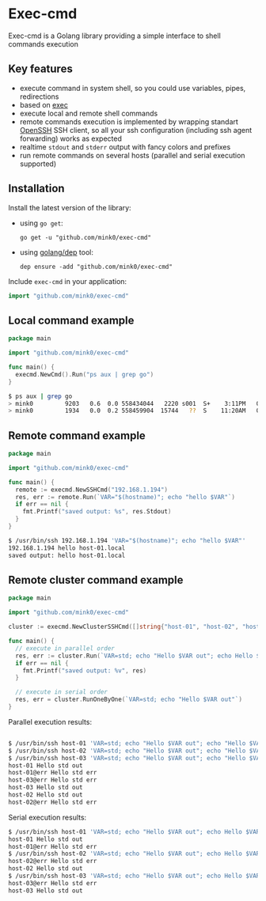 # Exec-cmd

Exec-cmd is a Golang library providing a simple interface to shell commands execution

## Key features

* execute command in system shell, so you could use variables, pipes, redirections
* based on [exec](https://golang.org/pkg/os/exec/)
* execute local and remote shell commands
* remote commands execution is implemented by wrapping standart [OpenSSH](https://www.openssh.com/) SSH client, so all your ssh configuration (including ssh agent forwarding) works as expected
* realtime `stdout` and `stderr` output with fancy colors and prefixes
* run remote commands on several hosts (parallel and serial execution supported)

## Installation

Install the latest version of the library:

* using `go get`:

      go get -u "github.com/mink0/exec-cmd"

* using [golang/dep](https://github.com/golang/dep) tool:

      dep ensure -add "github.com/mink0/exec-cmd"

Include `exec-cmd` in your application:

```go
import "github.com/mink0/exec-cmd"
```

## Local command example

```go
package main

import "github.com/mink0/exec-cmd"

func main() {
  execmd.NewCmd().Run("ps aux | grep go")
}
```

```sh
$ ps aux | grep go
> mink0         9203   0.6  0.0 558434044   2220 s001  S+    3:11PM   0:00.01 ./go-dp
> mink0         1934   0.0  0.2 558459904  15744   ??  S    11:20AM   0:01.71 /Users/mink0/go/bin/gocode -s -sock unix -addr 127.0.0.1:37373
```

## Remote command example

```go
package main

import "github.com/mink0/exec-cmd"

func main() {
  remote := execmd.NewSSHCmd("192.168.1.194")
  res, err := remote.Run(`VAR="$(hostname)"; echo "hello $VAR"`)
  if err == nil {
    fmt.Printf("saved output: %s", res.Stdout)
  }
}
```

```sh
$ /usr/bin/ssh 192.168.1.194 'VAR="$(hostname)"; echo "hello $VAR"'
192.168.1.194 hello host-01.local
saved output: hello host-01.local
```

## Remote cluster command example

```go
package main

import "github.com/mink0/exec-cmd"

cluster := execmd.NewClusterSSHCmd([]string{"host-01", "host-02", "host-03"})

func main() {
  // execute in parallel order
  res, err := cluster.Run(`VAR=std; echo "Hello $VAR out"; echo Hello $VAR err >&2`)
  if err == nil {
    fmt.Printf("saved output: %v", res)
  }

  // execute in serial order
  res, err = cluster.RunOneByOne(`VAR=std; echo "Hello $VAR out"`)
}
```

Parallel execution results:

```sh

$ /usr/bin/ssh host-01 'VAR=std; echo "Hello $VAR out"; echo "Hello $VAR err" >&2'
$ /usr/bin/ssh host-02 'VAR=std; echo "Hello $VAR out"; echo "Hello $VAR err" >&2'
$ /usr/bin/ssh host-03 'VAR=std; echo "Hello $VAR out"; echo "Hello $VAR err" >&2'
host-01 Hello std out
host-01@err Hello std err
host-03@err Hello std err
host-03 Hello std out
host-02 Hello std out
host-02@err Hello std err

```

Serial execution results:

```sh
$ /usr/bin/ssh host-01 'VAR=std; echo "Hello $VAR out"; echo Hello $VAR err >&2'
host-01 Hello std out
host-01@err Hello std err
$ /usr/bin/ssh host-02 'VAR=std; echo "Hello $VAR out"; echo Hello $VAR err >&2'
host-02@err Hello std err
host-02 Hello std out
$ /usr/bin/ssh host-03 'VAR=std; echo "Hello $VAR out"; echo Hello $VAR err >&2'
host-03@err Hello std err
host-03 Hello std out
```
